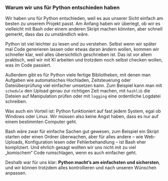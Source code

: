 ### Warum wir uns für **Python** entschieden haben

Wir haben uns für Python entschieden, weil es aus unserer Sicht einfach am besten zu unserem Projekt passt. Am Anfang haben wir überlegt, ob wir es vielleicht mit Bash oder einem anderen Skript machen könnten, aber schnell gemerkt, dass das zu umständlich wäre.

Python ist viel leichter zu lesen und zu verstehen. Selbst wenn wir später mal Code generieren lassen oder etwas daran ändern wollen, kommen wir schneller klar, weil alles übersichtlich geschrieben ist. Das ist vor allem praktisch, weil wir mit KI arbeiten und trotzdem noch selbst checken wollen, was im Code passiert.

Außerdem gibt es für Python viele fertige Bibliotheken, mit denen man Aufgaben wie automatisches Hochladen, Zeitsteuerung oder Dateiüberprüfung viel einfacher umsetzen kann. Zum Beispiel kann man mit `schedule` den Upload genau zur richtigen Zeit machen, mit `hashlib` die Dateien auf Manipulation prüfen oder mit `logging` eine ordentliche Logdatei schreiben.

Was auch ein Vorteil ist: Python funktioniert auf fast jedem System, egal ob Windows oder Linux. Wir müssen also keine Angst haben, dass es nur auf einem bestimmten Computer geht.

Bash wäre zwar für einfache Sachen gut gewesen, zum Beispiel ein Skript starten oder einen Ordner überwachen, aber für alles andere – wie Web-Uploads, Konfiguration lesen oder Fehlerbehandlung – ist Bash eher kompliziert. Und ehrlich gesagt wollten wir uns nicht mit zu viel „komischem“ Code rumschlagen, wenn es auch einfacher geht.

Deshalb war für uns klar: **Python macht’s am einfachsten und sichersten**, und wir können trotzdem alles kontrollieren und nach unseren Wünschen anpassen.

